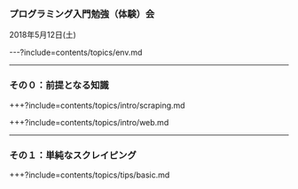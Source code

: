 ### プログラミング入門勉強（体験）会

2018年5月12日(土)

---?include=contents/topics/env.md

---

### その０：前提となる知識

+++?include=contents/topics/intro/scraping.md

+++?include=contents/topics/intro/web.md

---

### その１：単純なスクレイピング

+++?include=contents/topics/tips/basic.md
